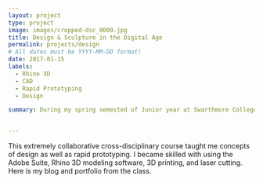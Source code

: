 ```yaml
---
layout: project
type: project
image: images/cropped-dsc_0009.jpg
title: Design & Sculpture in the Digital Age
permalink: projects/design
# All dates must be YYYY-MM-DD format!
date: 2017-01-15
labels:
  - Rhino 3D
  - CAD
  - Rapid Prototyping
  - Design

summary: During my spring semested of Junior year at Swarthmore College, I took a course called Design & Sculpture in the Digital Age cross-listed in the engineering and arts department. This extremely collaborative cross-disciplinary course taught me concepts of design as well as rapid prototyping. I became skilled with using the Adobe Suite, Rhino 3D modeling software, 3D printing, and laser cutting.


---
```


<div class="ui small rounded images">
</div>
This extremely collaborative cross-disciplinary course taught me concepts of design as well as rapid prototyping. I became skilled with using the Adobe Suite, Rhino 3D modeling software, 3D printing, and laser cutting. Here is my blog and portfolio from the class.


